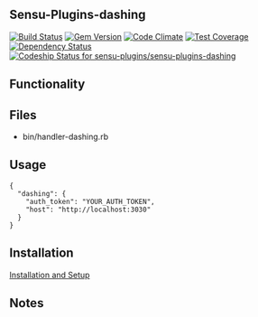 ## Sensu-Plugins-dashing

[ ![Build Status](https://travis-ci.org/sensu-plugins/sensu-plugins-dashing.svg?branch=master)](https://travis-ci.org/sensu-plugins/sensu-plugins-dashing)
[![Gem Version](https://badge.fury.io/rb/sensu-plugins-dashing.svg)](http://badge.fury.io/rb/sensu-plugins-dashing)
[![Code Climate](https://codeclimate.com/github/sensu-plugins/sensu-plugins-dashing/badges/gpa.svg)](https://codeclimate.com/github/sensu-plugins/sensu-plugins-dashing)
[![Test Coverage](https://codeclimate.com/github/sensu-plugins/sensu-plugins-dashing/badges/coverage.svg)](https://codeclimate.com/github/sensu-plugins/sensu-plugins-dashing)
[![Dependency Status](https://gemnasium.com/sensu-plugins/sensu-plugins-dashing.svg)](https://gemnasium.com/sensu-plugins/sensu-plugins-dashing)
[ ![Codeship Status for sensu-plugins/sensu-plugins-dashing](https://codeship.com/projects/94441700-d5ad-0132-74aa-1e0a7d4d648e/status?branch=master)](https://codeship.com/projects/78141)

## Functionality

## Files
 * bin/handler-dashing.rb

## Usage

```
{
  "dashing": {
    "auth_token": "YOUR_AUTH_TOKEN",
    "host": "http://localhost:3030"
  }
}
```

## Installation

[Installation and Setup](https://github.com/sensu-plugins/documentation/blob/master/user_docs/installation_instructions.md)

## Notes
